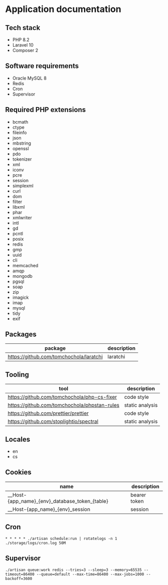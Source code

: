 # Application documentation

## Tech stack

- PHP 8.2
- Laravel 10
- Composer 2

## Software requirements

- Oracle MySQL 8
- Redis
- Cron
- Supervisor

## Required PHP extensions

- bcmath
- ctype
- fileinfo
- json
- mbstring
- openssl
- pdo
- tokenizer
- xml
- iconv
- pcre
- session
- simplexml
- curl
- dom
- filter
- libxml
- phar
- xmlwriter
- intl
- gd
- pcntl
- posix
- redis
- gmp
- uuid
- cli
- memcached
- amqp
- mongodb
- pgsql
- soap
- zip
- imagick
- imap
- mysql
- tidy
- exif

## Packages

| package                                 | description |
| --------------------------------------- | ----------- |
| https://github.com/tomchochola/laratchi | laratchi    |

## Tooling

| tool                                         | description     |
| -------------------------------------------- | --------------- |
| https://github.com/tomchochola/php-cs-fixer  | code style      |
| https://github.com/tomchochola/phpstan-rules | static analysis |
| https://github.com/prettier/prettier         | code style      |
| https://github.com/stoplightio/spectral      | static analysis |

## Locales

- en
- cs

## Cookies

| name                                                | description  |
| --------------------------------------------------- | ------------ |
| \_\_Host-{app_name}\_{env}\_database_token\_{table} | bearer token |
| \_\_Host-{app_name}\_{env}\_session                 | session      |

## Cron

```
* * * * * ./artisan schedule:run | rotatelogs -n 1 ./storage/logs/cron.log 50M
```

## Supervisor

```
./artisan queue:work redis --tries=3 --sleep=3 --memory=65535 --timeout=86400 --queue=default --max-time=86400 --max-jobs=1000 --backoff=3600
```
